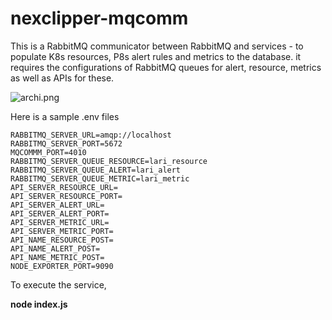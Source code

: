 
# nexclipper-mqcomm

This is a RabbitMQ communicator between RabbitMQ and services - to populate K8s resources, P8s alert rules and metrics to the database. it requires the configurations of RabbitMQ queues for alert, resource, metrics as well as APIs for these. 


![archi.png](https://github.com/NexClipper/nexclipper-mqcomm/blob/ebd65844eb7021fe83960d346f896b31378f2adc/assets/archi.png)



Here is a sample .env files 

```
RABBITMQ_SERVER_URL=amqp://localhost
RABBITMQ_SERVER_PORT=5672
MQCOMMM_PORT=4010
RABBITMQ_SERVER_QUEUE_RESOURCE=lari_resource
RABBITMQ_SERVER_QUEUE_ALERT=lari_alert
RABBITMQ_SERVER_QUEUE_METRIC=lari_metric
API_SERVER_RESOURCE_URL=
API_SERVER_RESOURCE_PORT=
API_SERVER_ALERT_URL=
API_SERVER_ALERT_PORT=
API_SERVER_METRIC_URL=
API_SERVER_METRIC_PORT=
API_NAME_RESOURCE_POST=
API_NAME_ALERT_POST=
API_NAME_METRIC_POST=
NODE_EXPORTER_PORT=9090
```

To execute the service, 

**node index.js**
